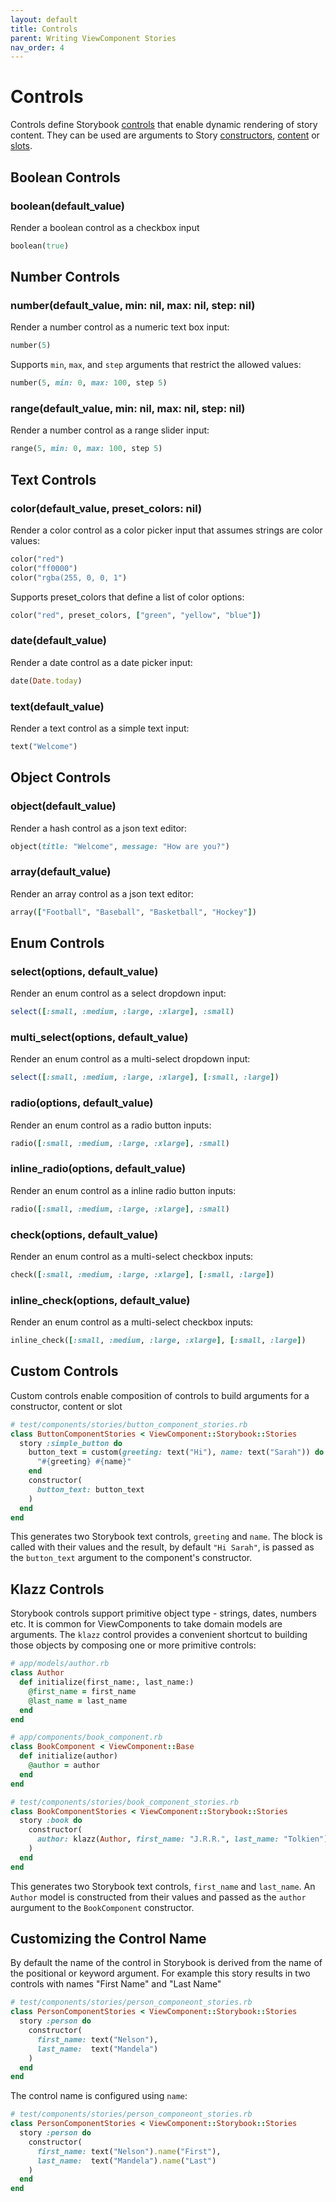 ```yaml
---
layout: default
title: Controls
parent: Writing ViewComponent Stories
nav_order: 4
---
```


# Controls

Controls define Storybook [controls](https://storybook.js.org/docs/react/essentials/controls) that enable dynamic rendering of story content. They can be used are arguments to Story [constructors](/guide/constructors.html), [content](/guide/content.html) or [slots](/guide/slots.html).

## Boolean Controls

### boolean(default_value)

Render a boolean control as a checkbox input

```ruby
boolean(true)
```

## Number Controls

### number(default_value, min: nil, max: nil, step: nil)
Render a number control as a numeric text box input:
```ruby
number(5)
```
Supports `min`, `max`, and `step` arguments that restrict the allowed values:
```ruby
number(5, min: 0, max: 100, step 5)
```

### range(default_value, min: nil, max: nil, step: nil)
Render a number control as a range slider input:
```ruby
range(5, min: 0, max: 100, step 5)
```

## Text Controls

### color(default_value, preset_colors: nil)

Render a color control as a color picker input that assumes strings are color values:

```ruby
color("red")
color("ff0000")
color("rgba(255, 0, 0, 1")
```

Supports preset_colors that define a list of color options:
```ruby
color("red", preset_colors, ["green", "yellow", "blue"])
```

### date(default_value)

Render a date control as a date picker input:
```ruby
date(Date.today)
```

### text(default_value)

Render a text control as a simple text input:
```ruby
text("Welcome")
```

## Object Controls

### object(default_value)

Render a hash control as a json text editor:
```ruby
object(title: "Welcome", message: "How are you?")
```

### array(default_value)

Render an array control as a json text editor:
```ruby
array(["Football", "Baseball", "Basketball", "Hockey"])
```

## Enum Controls

### select(options, default_value)
Render an enum control as a select dropdown input:
```ruby
select([:small, :medium, :large, :xlarge], :small)
```

### multi_select(options, default_value)
Render an enum control as a multi-select dropdown input:
```ruby
select([:small, :medium, :large, :xlarge], [:small, :large])
```

### radio(options, default_value)
Render an enum control as a radio button inputs:
```ruby
radio([:small, :medium, :large, :xlarge], :small)
```

### inline_radio(options, default_value)
Render an enum control as a inline radio button inputs:
```ruby
radio([:small, :medium, :large, :xlarge], :small)
```

### check(options, default_value)
Render an enum control as a multi-select checkbox inputs:
```ruby
check([:small, :medium, :large, :xlarge], [:small, :large])
```

### inline_check(options, default_value)
Render an enum control as a multi-select checkbox inputs:
```ruby
inline_check([:small, :medium, :large, :xlarge], [:small, :large])
```

## Custom Controls

Custom controls enable composition of controls to build arguments for a constructor, content or slot

```ruby
# test/components/stories/button_component_stories.rb
class ButtonComponentStories < ViewComponent::Storybook::Stories
  story :simple_button do
    button_text = custom(greeting: text("Hi"), name: text("Sarah")) do |greeting:, name:|
      "#{greeting} #{name}"
    end
    constructor(
      button_text: button_text
    )
  end
end
```

This generates two Storybook text controls, `greeting` and `name`. The block is called with their values and the result, by default `"Hi Sarah"`, is passed as the `button_text` argument to the component's constructor.

## Klazz Controls

Storybook controls support primitive object type - strings, dates, numbers etc. It is common for ViewComponents to take domain models are arguments. The `klazz` control provides a convenient shortcut to building those objects
by composing one or more primitive controls:

```ruby
# app/models/author.rb
class Author
  def initialize(first_name:, last_name:)
    @first_name = first_name
    @last_name = last_name
  end
end
```
```ruby
# app/components/book_component.rb
class BookComponent < ViewComponent::Base
  def initialize(author)
    @author = author
  end
end
```

```ruby
# test/components/stories/book_component_stories.rb
class BookComponentStories < ViewComponent::Storybook::Stories
  story :book do
    constructor(
      author: klazz(Author, first_name: "J.R.R.", last_name: "Tolkien")
    )
  end
end
```

This generates two Storybook text controls, `first_name` and `last_name`. An `Author` model is constructed from their values and passed as the `author` aurgument to the `BookComponent` constructor.

## Customizing the Control Name

By default the name of the control in Storybook is derived from the name of the positional or keyword argument.
For example this story results in two controls with names "First Name" and "Last Name"

```ruby
# test/components/stories/person_componeont_stories.rb
class PersonComponentStories < ViewComponent::Storybook::Stories
  story :person do
    constructor(
      first_name: text("Nelson"), 
      last_name:  text("Mandela")
    )
  end
end
```

The control name is configured using `name`:

```ruby
# test/components/stories/person_componeont_stories.rb
class PersonComponentStories < ViewComponent::Storybook::Stories
  story :person do
    constructor(
      first_name: text("Nelson").name("First"), 
      last_name:  text("Mandela").name("Last")
    )
  end
end
```
